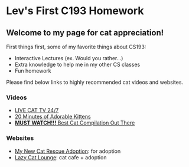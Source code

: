# Lev's First C193 Homework

## Welcome to my page for cat appreciation!

First things first, some of my favorite things about CS193:
- Interactive Lectures (ex. Would you rather...)
- Extra knowledge to help me in my other CS classes
- Fun homework

Please find below links to highly recommended cat videos and websites.

### Videos

- [LIVE CAT TV 24/7](https://www.youtube.com/watch?v=UEyEs8AE1ss)
- [20 Minutes of Adorable Kittens](https://www.youtube.com/watch?v=y0sF5xhGreA)
- [**MUST WATCH!!!** Best Cat Compilation Out There](https://www.youtube.com/watch?v=dQw4w9WgXcQ&list=RDdQw4w9WgXcQ&start_radio=1)

### Websites

- [My New Cat Rescue Adoption](https://mynewcat.org/): for adoption
- [Lazy Cat Lounge](https://www.lazycatloungecafe.com/): cat cafe + adoption
